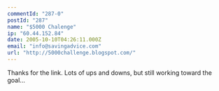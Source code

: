 ```yaml
---
commentId: "287-0"
postId: "287"
name: "$5000 Chalenge"
ip: "60.44.152.84"
date: 2005-10-10T04:26:11.000Z
email: "info@savingadvice.com"
url: "http://5000challenge.blogspot.com/"
---
```

<p>Thanks for the link. Lots of ups and downs, but still working toward the goal...</p>
